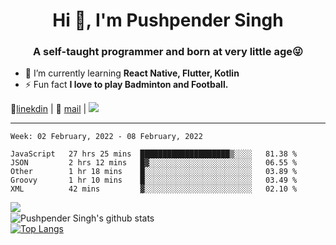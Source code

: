 <h1 align="center">Hi 👋, I'm Pushpender Singh</h1>
<h3 align="center">A self-taught programmer and born at very little age😜</h3>

- 🌱 I’m currently learning **React Native, Flutter, Kotlin**
- ⚡ Fun fact **I love to play Badminton and Football.**

👔[linekdin](https://www.linkedin.com/in/pushpender-singh-240061202/) | 📧 [mail](mailto:pushpendersingh@p2devs.com) | ![](https://komarev.com/ghpvc/?username=pushpender-singh-ap&color=blue)


---

<!--START_SECTION:waka-->
```text
Week: 02 February, 2022 - 08 February, 2022

JavaScript   27 hrs 25 mins  ████████████████████▒░░░░   81.38 % 
JSON         2 hrs 12 mins   █▓░░░░░░░░░░░░░░░░░░░░░░░   06.55 % 
Other        1 hr 18 mins    █░░░░░░░░░░░░░░░░░░░░░░░░   03.89 % 
Groovy       1 hr 10 mins    █░░░░░░░░░░░░░░░░░░░░░░░░   03.49 % 
XML          42 mins         ▓░░░░░░░░░░░░░░░░░░░░░░░░   02.10 % 
```
<!--END_SECTION:waka-->

<img align="left" src="https://github-readme-streak-stats.herokuapp.com/?user=pushpender-singh-ap&theme=dark" /></br>
![Pushpender Singh's github stats](https://github-readme-stats.vercel.app/api?username=pushpender-singh-ap&show_icons=true&theme=radical&count_private=true)</br>
[![Top Langs](https://github-readme-stats.vercel.app/api/top-langs/?username=pushpender-singh-ap&theme=radical)](https://github.com/pushpender-singh-ap/github-readme-stats)
